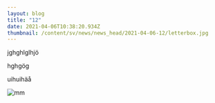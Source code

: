 ```yaml
---
layout: blog
title: "12"
date: 2021-04-06T10:38:20.934Z
thumbnail: /content/sv/news/news_head/2021-04-06-12/letterbox.jpg
---
```

jghghlglhjö

hghgög

uihuihäå

![mm](/images/uploads/letterbox.jpg "lll")